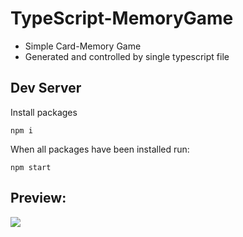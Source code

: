 # TypeScript-MemoryGame

- Simple Card-Memory Game
- Generated and controlled by single typescript file

## Dev Server
Install packages
```
npm i
```

When all packages have been installed run:
```
npm start
```

## Preview:
<img src="https://github.com/nick-r-o-s-e/08-HW-MEMORY/blob/main/src/assets/TypeScript-Memory-Game-GIF.gif"  width="max-content" />
